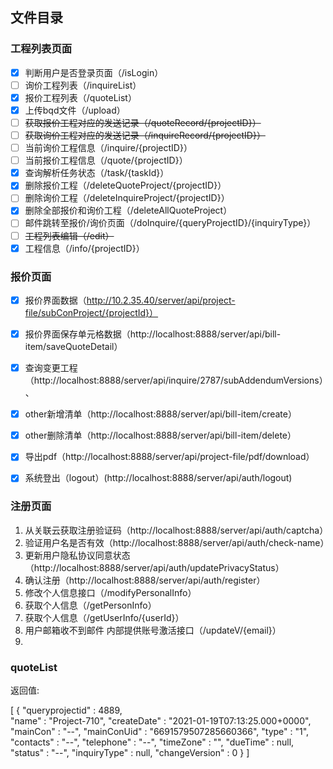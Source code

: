 ## 文件目录

### 工程列表页面

- [x] 判断用户是否登录页面（/isLogin）
- [ ] 询价工程列表（/inquireList）
- [x] 报价工程列表（/quoteList）
- [x] 上传bqd文件（/upload）
- [ ] ~~获取报价工程对应的发送记录（/quoteRecord/{projectID}）~~
- [ ] ~~获取询价工程对应的发送记录（/inquireRecord/{projectID}）~~
- [ ] 当前询价工程信息（/inquire/{projectID}）
- [ ] 当前报价工程信息（/quote/{projectID}）
- [x] 查询解析任务状态（/task/{taskId}）
- [x] 删除报价工程（/deleteQuoteProject/{projectID}）
- [ ] 删除询价工程（/deleteInquireProject/{projectID}）
- [x] 删除全部报价和询价工程（/deleteAllQuoteProject）
- [ ] 邮件跳转至报价/询价页面（/doInquire/{queryProjectID}/{inquiryType}）
- [ ] ~~工程列表编辑（/edit）~~
- [x] 工程信息（/info/{projectID}）

### 报价页面

- [x] 报价界面数据（http://10.2.35.40/server/api/project-file/subConProject/{projectId}）

- [x] 报价界面保存单元格数据（http://localhost:8888/server/api/bill-item/saveQuoteDetail）
- [x] 查询变更工程（http://localhost:8888/server/api/inquire/2787/subAddendumVersions）、
- [x] other新增清单（http://localhost:8888/server/api/bill-item/create）
- [x] other删除清单（http://localhost:8888/server/api/bill-item/delete）
- [x] 导出pdf（http://localhost:8888/server/api/project-file/pdf/download）
- [x] 系统登出（logout）(http://localhost:8888/server/api/auth/logout)

### 注册页面

1. 从关联云获取注册验证码（http://localhost:8888/server/api/auth/captcha）
2. 验证用户名是否有效（http://localhost:8888/server/api/auth/check-name）
3. 更新用户隐私协议同意状态（http://localhost:8888/server/api/auth/updatePrivacyStatus）
4. 确认注册（http://localhost:8888/server/api/auth/register）
5. 修改个人信息接口（/modifyPersonalInfo）
6. 获取个人信息（/getPersonInfo）
7. 获取个人信息（/getUserInfo/{userId}）
8. 用户邮箱收不到邮件  内部提供账号激活接口（/updateV/{email}）
9. 





### quoteList

返回值:

[ 
 {
  "queryprojectid" : 4889,	
  "name" : "Project-710",
  "createDate" : "2021-01-19T07:13:25.000+0000",
  "mainCon" : "--",
  "mainConUid" : "6691579507285660366",
  "type" : "1",
  "contacts" : "--",
  "telephone" : "--",
  "timeZone" : "",
  "dueTime" : null,
  "status" : "--",
  "inquiryType" : null,
  "changeVersion" : 0
 }
]